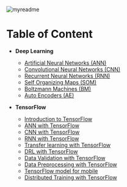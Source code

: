![myreadme](https://user-images.githubusercontent.com/70707092/95544092-d0b72880-09bf-11eb-90f7-bdca493307f7.png)

# Table of Content

- **Deep Learning**

    - [Artificial Neural Networks (ANN)](https://github.com/mareksturek/deep-learning/blob/main/notebooks/01_artificial_neural_network.ipynb)
    - [Convolutional Neural Networks (CNN)](https://github.com/mareksturek/deep-learning/blob/main/notebooks/02_convolutional_neural_network.ipynb)
    - [Recurrent Neural Networks (RNN)](https://github.com/mareksturek/deep-learning/blob/main/notebooks/03_recurrent_neural_network.ipynb)
    - [Self Organizing Maps (SOM)](https://github.com/mareksturek/deep-learning/blob/main/notebooks/04_self_organizing_maps.ipynb)
    - [Boltzmann Machines (BM)](https://github.com/mareksturek/deep-learning/blob/main/notebooks/05_boltzmann_machine.ipynb)   
    - [Auto Encoders (AE)](https://github.com/mareksturek/deep-learning/blob/main/notebooks/06_auto_encoders.ipynb)


- **TensorFlow**

    - [Introduction to TensorFlow](https://github.com/mareksturek/deep-learning/blob/main/tensorflow/01_tf_introduction.ipynb)
    - [ANN with TensorFlow](https://github.com/mareksturek/deep-learning/blob/main/tensorflow/02_tf_ann_fashion_mnist.ipynb)
    - [CNN with TensorFlow](https://github.com/mareksturek/deep-learning/blob/main/tensorflow/03_tf_cnn_ciraf.ipynb)
    - [RNN with TensorFlow](https://github.com/mareksturek/deep-learning/blob/main/tensorflow/04_tf_rnn_imdb.ipynb)
    - [Transfer learning with TensorFlow](https://github.com/mareksturek/deep-learning/blob/main/tensorflow/05_tf_transfer_learning_dog_cat.ipynb)
    - [DRL with TensorFlow](https://github.com/mareksturek/deep-learning/blob/main/tensorflow/06_tf_drl_stock_market.ipynb)
    - [Data Validation with TensorFlow](https://github.com/mareksturek/deep-learning/blob/main/tensorflow/07_tf_data_validation.ipynb)
    - [Data Preprocessing with TensorFlow](https://github.com/mareksturek/deep-learning/blob/main/tensorflow/08_tf_data_preprocessing.ipynb)
    - [TensorFlow model for mobile](https://github.com/mareksturek/deep-learning/blob/main/tensorflow/09_tf_mobile_device.ipynb)
    - [Distributed Training with TensorFlow](https://github.com/mareksturek/deep-learning/blob/main/tensorflow/10_tf_distributed_training.ipynb)